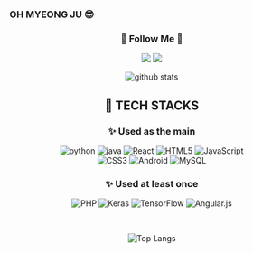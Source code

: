### OH MYEONG JU 😎

<h3 align="center">🌈 Follow Me 🌈</h3>
<p align="center">
  <a href="https://myeongju0316.tistory.com/"><img src="https://img.shields.io/badge/Tech%20Blog-11B48A?style=flat-square&logo=Vimeo&logoColor=white&link=https://myeongju0316.tistory.com/"/></a>
  <a href="mailto:myeongju0316@gmail.com"><img src="https://img.shields.io/badge/Gmail-d14836?style=flat-square&logo=Gmail&logoColor=white&link=myeongju0316@gmail.com"/></a>
</p>

<div align="center">
  
![github stats](https://github-readme-stats.vercel.app/api?username=omj9803&show_icons=true&theme=swift)


## 💪 TECH STACKS 
### ✨ Used as the main
![python](https://img.shields.io/badge/Python-3766AB?style=for-the-badge&logo=Python&logoColor=white)
![java](https://img.shields.io/badge/Java-007396?style=for-the-badge&logo=Java&logoColor=white)
![React](https://img.shields.io/badge/react-%2320232a.svg?style=for-the-badge&logo=react&logoColor=%2361DAFB) 
![HTML5](https://img.shields.io/badge/html5-%23E34F26.svg?style=for-the-badge&logo=html5&logoColor=white) 
![JavaScript](https://img.shields.io/badge/javascript-%23323330.svg?style=for-the-badge&logo=javascript&logoColor=%23F7DF1E) 	<br/>
![CSS3](https://img.shields.io/badge/css3-%231572B6.svg?style=for-the-badge&logo=css3&logoColor=white)
![Android](https://img.shields.io/badge/Android-3DDC84?style=for-the-badge&logo=android&logoColor=white) 
![MySQL](https://img.shields.io/badge/mysql-%2300f.svg?style=for-the-badge&logo=mysql&logoColor=white)


### ✨ Used at least once

![PHP](https://img.shields.io/badge/php-%23777BB4.svg?style=for-the-badge&logo=php&logoColor=white) 
![Keras](https://img.shields.io/badge/Keras-%23D00000.svg?style=for-the-badge&logo=Keras&logoColor=white) 
![TensorFlow](https://img.shields.io/badge/TensorFlow-%23FF6F00.svg?style=for-the-badge&logo=TensorFlow&logoColor=white) 
![Angular.js](https://img.shields.io/badge/angular.js-%23E23237.svg?style=for-the-badge&logo=angularjs&logoColor=white)
 
<br/>

![Top Langs](https://github-readme-stats.vercel.app/api/top-langs/?username=omj9803&layout=compact&theme=swift)

</div>
<!-- ## 💌 CONTACT
<img src="https://img.shields.io/badge/Gmail-D14836?style=for-the-badge&logo=gmail&logoColor=white&link=mailto:myeongju0316@gmail.com"/></a> -->
